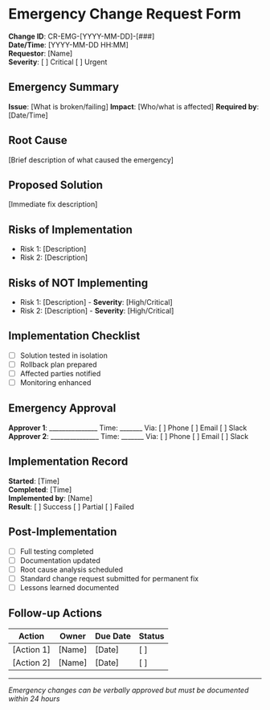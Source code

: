# Emergency Change Request Form

**Change ID**: CR-EMG-[YYYY-MM-DD]-[###]  
**Date/Time**: [YYYY-MM-DD HH:MM]  
**Requestor**: [Name]  
**Severity**: [ ] Critical [ ] Urgent

## Emergency Summary
**Issue**: [What is broken/failing]
**Impact**: [Who/what is affected]
**Required by**: [Date/Time]

## Root Cause
[Brief description of what caused the emergency]

## Proposed Solution
[Immediate fix description]

## Risks of Implementation
- Risk 1: [Description]
- Risk 2: [Description]

## Risks of NOT Implementing
- Risk 1: [Description] - **Severity**: [High/Critical]
- Risk 2: [Description] - **Severity**: [High/Critical]

## Implementation Checklist
- [ ] Solution tested in isolation
- [ ] Rollback plan prepared
- [ ] Affected parties notified
- [ ] Monitoring enhanced

## Emergency Approval
**Approver 1**: _______________ Time: _______ Via: [ ] Phone [ ] Email [ ] Slack
**Approver 2**: _______________ Time: _______ Via: [ ] Phone [ ] Email [ ] Slack

## Implementation Record
**Started**: [Time]  
**Completed**: [Time]  
**Implemented by**: [Name]  
**Result**: [ ] Success [ ] Partial [ ] Failed

## Post-Implementation
- [ ] Full testing completed
- [ ] Documentation updated
- [ ] Root cause analysis scheduled
- [ ] Standard change request submitted for permanent fix
- [ ] Lessons learned documented

## Follow-up Actions
| Action | Owner | Due Date | Status |
|--------|-------|----------|--------|
| [Action 1] | [Name] | [Date] | [ ] |
| [Action 2] | [Name] | [Date] | [ ] |

---
*Emergency changes can be verbally approved but must be documented within 24 hours*